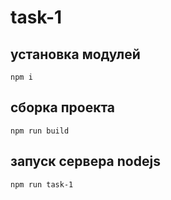 # task-1
## установка модулей
```
npm i
```
## сборка проекта
```
npm run build
```
## запуск сервера nodejs
```
npm run task-1
```
